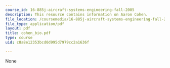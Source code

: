 ```yaml
---
course_id: 16-885j-aircraft-systems-engineering-fall-2005
description: This resource contains information on Aaron Cohen.
file_location: /coursemedia/16-885j-aircraft-systems-engineering-fall-2005/c8a8e12353bcd0d995d7979cc2a1636f_cohen_bio.pdf
file_type: application/pdf
layout: pdf
title: cohen_bio.pdf
type: course
uid: c8a8e12353bcd0d995d7979cc2a1636f

---
```

None